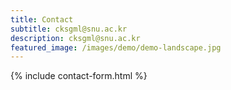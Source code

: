 ```yaml
---
title: Contact
subtitle: cksgml@snu.ac.kr 
description: cksgml@snu.ac.kr
featured_image: /images/demo/demo-landscape.jpg
---
```


{% include contact-form.html %}

